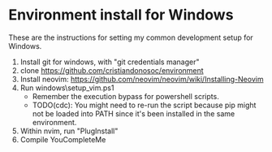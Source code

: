 # Environment install for Windows

These are the instructions for setting my common development setup for Windows.

1. Install git for windows, with "git credentials manager"
2. clone https://github.com/cristiandonosoc/environment
3. Install neovim: https://github.com/neovim/neovim/wiki/Installing-Neovim
4. Run windows\setup_vim.ps1
	- Remember the execution bypass for powershell scripts.
	- TODO(cdc): You might need to re-run the script because pip might not be loaded
	             into PATH since it's been installed in the same environment.
5. Within nvim, run "PlugInstall"
6. Compile YouCompleteMe
